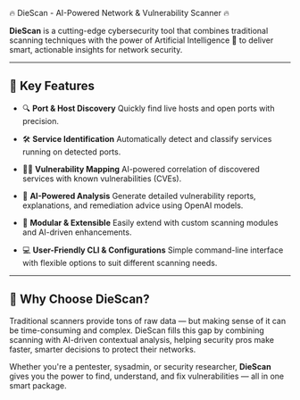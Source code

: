 🔥 DieScan - AI-Powered Network & Vulnerability Scanner 🔥

**DieScan** is a cutting-edge cybersecurity tool that combines traditional scanning techniques with the power of Artificial Intelligence 🤖 to deliver smart, actionable insights for network security.

---

## 🚀 Key Features

* 🔍 **Port & Host Discovery**
  Quickly find live hosts and open ports with precision.

* 🛠️ **Service Identification**
  Automatically detect and classify services running on detected ports.

* 🕵️‍♂️ **Vulnerability Mapping**
  AI-powered correlation of discovered services with known vulnerabilities (CVEs).

* 🤖 **AI-Powered Analysis**
  Generate detailed vulnerability reports, explanations, and remediation advice using OpenAI models.

* 🧩 **Modular & Extensible**
  Easily extend with custom scanning modules and AI-driven enhancements.

* 💻 **User-Friendly CLI & Configurations**
  Simple command-line interface with flexible options to suit different scanning needs.

---

## 🎯 Why Choose DieScan?

Traditional scanners provide tons of raw data — but making sense of it can be time-consuming and complex. DieScan fills this gap by combining scanning with AI-driven contextual analysis, helping security pros make faster, smarter decisions to protect their networks.

Whether you're a pentester, sysadmin, or security researcher, **DieScan** gives you the power to find, understand, and fix vulnerabilities — all in one smart package.
